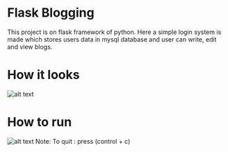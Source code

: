 # Flask Blogging
This project is on flask framework of python. Here a simple login system is made which stores users data in mysql database and user can write, edit and view blogs.

# How it looks
![alt text](https://github.com/abhishekbharti-github/flask_blogging/blob/master/Images/running_app.png)

# How to run
![alt text](https://github.com/abhishekbharti-github/flask_blogging/blob/master/Images/how_to_run.png)
Note: To quit : press (control + c)
